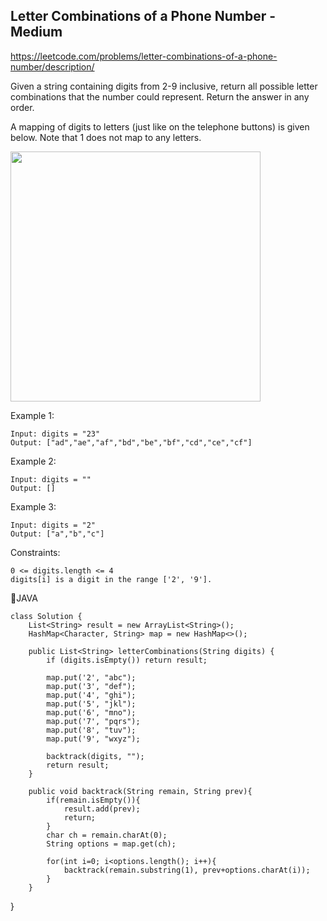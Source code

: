 ## Letter Combinations of a Phone Number - Medium
https://leetcode.com/problems/letter-combinations-of-a-phone-number/description/

Given a string containing digits from 2-9 inclusive, return all possible letter combinations that the number could represent. Return the answer in any order.

A mapping of digits to letters (just like on the telephone buttons) is given below. Note that 1 does not map to any letters.

<img src="https://assets.leetcode.com/uploads/2022/03/15/1200px-telephone-keypad2svg.png" width="400">


Example 1:


    Input: digits = "23"
    Output: ["ad","ae","af","bd","be","bf","cd","ce","cf"]
Example 2:

    Input: digits = ""
    Output: []
Example 3:

    Input: digits = "2"
    Output: ["a","b","c"]


Constraints:

    0 <= digits.length <= 4
    digits[i] is a digit in the range ['2', '9'].


🧁JAVA

    class Solution {
        List<String> result = new ArrayList<String>();
        HashMap<Character, String> map = new HashMap<>();

        public List<String> letterCombinations(String digits) {
            if (digits.isEmpty()) return result;

            map.put('2', "abc");
            map.put('3', "def");
            map.put('4', "ghi");
            map.put('5', "jkl");
            map.put('6', "mno");
            map.put('7', "pqrs");
            map.put('8', "tuv");
            map.put('9', "wxyz");

            backtrack(digits, "");
            return result;
        }

        public void backtrack(String remain, String prev){
            if(remain.isEmpty()){
                result.add(prev);
                return;
            }
            char ch = remain.charAt(0);
            String options = map.get(ch);

            for(int i=0; i<options.length(); i++){
                backtrack(remain.substring(1), prev+options.charAt(i));
            }
        }
}
